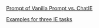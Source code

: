 [Prompt of Vanilla Prompt vs. ChatIE](https://github.com/anoymousoum/prompt-chatie/blob/main/prompt.pdf)

[Examples for three IE tasks](https://github.com/anoymousoum/prompt-chatie/blob/main/examples/Readme.md)
